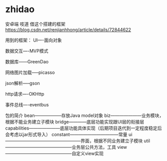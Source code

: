 # zhidao
安卓端 吱道
借这个搭建的框架
https://blog.csdn.net/renjianhhong/article/details/72844622

用到的框架：
UI—-面向对象

数据交互—-MVP模式 

数据库——GreenDao 

网络图片加载—–picasso 

json解析—–gson 

http请求—-OKHttp 

事件总线—-eventbus


包的简介
bean——————存放Java model对象 
biz———————业务模块，根据不能业务建立子模块 
bridge————底层功能实现跟UI层的衔接层 
capabilities———————底层功能具体实现（后期项目迭代到一定程度稳定后会考虑以jar形式导入） 
constant———————————常量 
ui—————————————————界面，根据不同业务建立子模块 
util———————————————业务层公共方法，工具 
view———————————————自定义view实现
